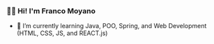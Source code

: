 ### 👋🏼 Hi! I'm Franco Moyano
- 🌱 I’m currently learning Java, POO, Spring, and Web Development (HTML, CSS, JS, and REACT.js)

<!---
franmoyano/franmoyano is a ✨ special ✨ repository because its `README.md` (this file) appears on your GitHub profile.
You can click the Preview link to take a look at your changes.
--->
